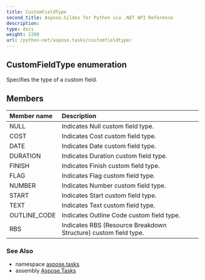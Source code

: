 ```yaml
---
title: CustomFieldType
second_title: Aspose.Sildes for Python via .NET API Reference
description: 
type: docs
weight: 2260
url: /python-net/aspose.tasks/customfieldtype/
---
```


## CustomFieldType enumeration

Specifies the type of a custom field.

## Members
| Member name | Description |
| :- | :- |
|NULL|Indicates Null custom field type.|
|COST|Indicates Cost custom field type.|
|DATE|Indicates Date custom field type.|
|DURATION|Indicates Duration custom field type.|
|FINISH|Indicates Finish custom field type.|
|FLAG|Indicates Flag custom field type.|
|NUMBER|Indicates Number custom field type.|
|START|Indicates Start custom field type.|
|TEXT|Indicates Text  custom field type.|
|OUTLINE_CODE|Indicates Outline Code custom field type.|
|RBS|Indicates RBS (Resource Breakdown Structure) custom field type.|

### See Also

* namespace [aspose.tasks](/python-net/aspose.tasks/)
* assembly [Aspose.Tasks](/tasks/python-net/)

